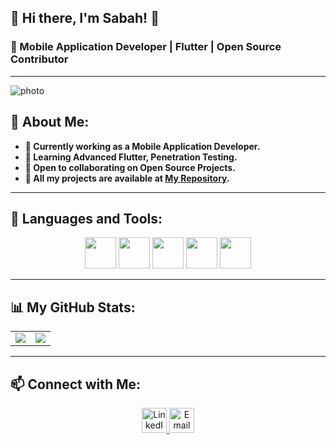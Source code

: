 ## 🌟 Hi there, I'm Sabah! 👋

### 🚀 Mobile Application Developer | Flutter | Open Source Contributor


---
![photo](https://i.imgur.com/abc123.png)





## 🤖 About Me:

- **💼 Currently working as a Mobile Application Developer.**
- **🎯 Learning Advanced Flutter, Penetration Testing.**
- **👥 Open to collaborating on Open Source Projects.**
- **📂 All my projects are available at [My Repository](https://github.com/SABAHMOHAMEDD?tab=repositories).**

---

## 🚀 Languages and Tools:
<p align="center"> 
  <img src="https://cdn.jsdelivr.net/gh/devicons/devicon/icons/flutter/flutter-original.svg" height="50"/> 
  <img src="https://cdn.jsdelivr.net/gh/devicons/devicon/icons/dart/dart-original.svg" height="50"/>  
  <img src="https://cdn.jsdelivr.net/gh/devicons/devicon/icons/firebase/firebase-plain.svg" height="50"/> 
  <img src="https://cdn.jsdelivr.net/gh/devicons/devicon/icons/github/github-original.svg" height="50"/> 
  <img src="https://cdn.jsdelivr.net/gh/devicons/devicon/icons/figma/figma-original.svg" height="50"/> 
</p>

---

## 📊 My GitHub Stats:
<table> 
  <tr> 
    <td> <img src="https://github-readme-stats.vercel.app/api?username=SABAHMOHAMEDD&show_icons=true&theme=radical" /> </td> 
    <td> <img src="https://github-readme-stats.vercel.app/api/top-langs/?username=SABAHMOHAMEDD&layout=compact&theme=radical" /> </td> 
  </tr> 
</table>

---

## 📫 Connect with Me:
<p align="center"> 
  <a href="https://www.linkedin.com/in/sabah-mohamed-39320721a/" target="_blank"> 
    <img src="https://img.shields.io/badge/LinkedIn-%230077B5.svg?&style=for-the-badge&logo=linkedin&logoColor=white" alt="LinkedIn" height="40"/> 
  </a> 
  <a href="mailto:sabahmohamed3312@gmail.com"> 
    <img src="https://img.shields.io/badge/Email-D14836?style=for-the-badge&logo=gmail&logoColor=white" alt="Email" height="40"/> 
  </a> 
</p>


